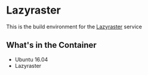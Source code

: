 Lazyraster
==========

This is the build environment for the [Lazyraster](https://github.com/Nitro/lazyraster) service

What's in the Container
-----------------------
 * Ubuntu 16.04
 * Lazyraster